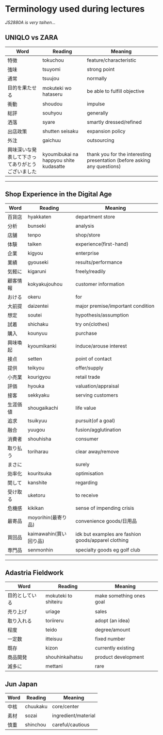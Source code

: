 # Terminology used during lectures

<I>JS2880A is very taihen...</I>

## UNIQLO vs ZARA
|Word|Reading|Meaning|
|---|---|---|
|特徴| tokuchou | feature/characteristic|
|強味|tsuyomi|strong point|
|通常|tsuujou|normally|
|目的を果たせる|mokuteki wo hataseru|be able to fulfill objective|
|衝動|shoudou|impulse|
|総評|souhyou|generally|
|洒落|syare|smartly dressed/refined|
|出店政策|shutten seisaku|expansion policy|
|外注|gaichuu|outsourcing|
|興味深いな発表して下さってありがとうございました|kyoumibukai na happyou shite kudasatte |thank you for the interesting presentation (before asking any questions)
---

## Shop Experience in the Digital Age

|Word|Reading|Meaning|
|---|---|---|
|百貨店|hyakkaten|department store|
|分析|bunseki|analysis|
|店舗|tenpo|shop/store|
|体験|taiken|experience(first-hand)|
|企業|kigyou|enterprise|
|業績|gyouseki|results/performance|
|気軽に|kigaruni|freely/readily|
|顧客情報|kokyakujouhou|customer information|
|おける|okeru|for|
|大前提|daizentei|major premise/important condition|
|想定|soutei|hypothesis/assumption|
|試着|shichaku|try on(clothes)|
|購入|kounyuu|purchase|
|興味喚起|kyoumikanki|induce/arouse interest|
|接点|setten|point of contact|
|提供|teikyou|offer/supply|
|小売業|kourigyou|retail trade|
|評価|hyouka|valuation/appraisal|
|接客|sekkyaku|serving customers|
|生涯価値|shougaikachi|life value|
|追求|tsuikyuu|pursuit(of a goal)|
|融合|yuugou|fusion/agglutination|
|消費者|shouhisha|consumer|
|取り払う|toriharau|clear away/remove|
|まさに||surely|
|効率化|kouritsuka|optimisation|
|関して|kanshite|regarding|
|受け取る|uketoru|to receive|
|危機感|kikikan|sense of impending crisis|8
|最寄品|moyorihin(最寄り品)|convenience goods/日用品|
|買回品|kaimawahin(買い回り品)|idk but examples are fashion goods/apparel clothing|
|専門品|senmonhin|specialty goods eg golf club|
---
## Adastria Fieldwork
|Word|Reading|Meaning|
|---|---|---|
|目的としている|mokuteki to shiteiru|make something ones goal|
|売り上げ|uriage|sales|
|取り入れる|toriireru|adopt (an idea)|
|程度|teido|degree/amount|
|一定数|itteisuu|fixed number|
|既存|kizon|currently existing|
|商品開発|shouhinkaihatsu|product development|
|滅多に|mettani|rare|

## Jun Japan
|Word|Reading|Meaning|
|---|---|---|
|中核|chuukaku|core/center|
|素材|sozai|ingredient/material|
|慎重|shinchou|careful/cautious|